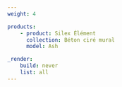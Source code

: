 ```yaml
---
weight: 4

products:
    - product: Silex Élément
      collection: Béton ciré mural
      model: Ash

_render:
    build: never
    list: all
---
```

